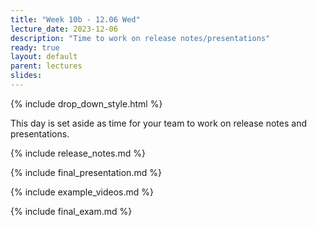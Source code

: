 ```yaml
---
title: "Week 10b - 12.06 Wed"
lecture_date: 2023-12-06
description: "Time to work on release notes/presentations"
ready: true
layout: default
parent: lectures
slides: 
---
```


{% include drop_down_style.html %}

This day is set aside as time for your team to work on release notes and presentations.


{% include release_notes.md %}

{% include final_presentation.md %}

{% include example_videos.md %}

{% include final_exam.md %}
